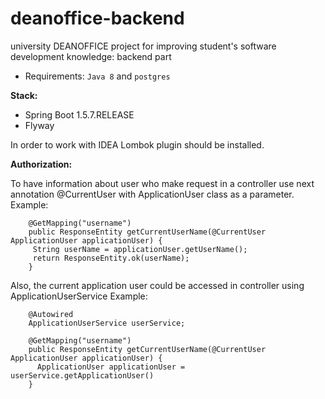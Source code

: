 # deanoffice-backend
university DEANOFFICE project for improving student's software development knowledge: backend part

* Requirements: `Java 8` and `postgres`

**Stack:**
- Spring Boot 1.5.7.RELEASE
- Flyway

In order to work with IDEA Lombok plugin should be installed.

**Authorization:**

To have information about user who make request in a controller use next annotation @CurrentUser with ApplicationUser class as a parameter.
Example:
```
    @GetMapping("username")
    public ResponseEntity getCurrentUserName(@CurrentUser ApplicationUser applicationUser) {
     String userName = applicationUser.getUserName();
     return ResponseEntity.ok(userName);
    }
```

Also, the current application user could be accessed in controller using ApplicationUserService
Example:
```
    @Autowired
    ApplicationUserService userService;

    @GetMapping("username")
    public ResponseEntity getCurrentUserName(@CurrentUser ApplicationUser applicationUser) {
      ApplicationUser applicationUser = userService.getApplicationUser()
    }


```
